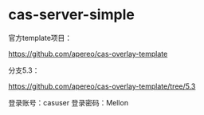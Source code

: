 # cas-server-simple

官方template项目：

https://github.com/apereo/cas-overlay-template

分支5.3：

https://github.com/apereo/cas-overlay-template/tree/5.3


登录账号：casuser
登录密码：Mellon
